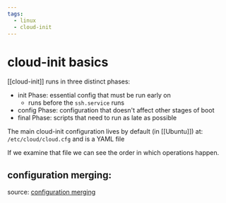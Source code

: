 ```yaml
---
tags:
  - linux
  - cloud-init
---
```

# cloud-init basics

[[cloud-init]] runs in three distinct phases:
- init Phase: essential config that must be run early on
	- runs before the `ssh.service` runs
- config Phase: configuration that doesn't affect other stages of boot
- final Phase: scripts that need to run as late as possible

The main cloud-init configuration lives by default (in [[Ubuntu]]) at:
`/etc/cloud/cloud.cfg` and is a YAML file

If we examine that file we can see the order in which operations happen.

## configuration merging:

source: [configuration merging](https://jen20.dev/post/cloudinit-configuration-merging/)